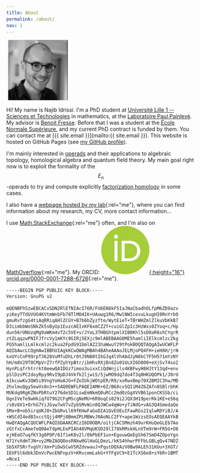 ```yaml
---
title: About
permalink: /about/
nav: 1
---
```


<div class="pull-right" style="margin: 5px;">
    <img src="/images/photo.jpg" alt="My picture" height="160">
</div>

Hi! My name is Najib Idrissi. I'm a PhD student at [Université Lille 1 -- Sciences et Technologies](http://www.univ-lille1.fr) in mathematics, at the [Laboratoire Paul Painlevé](http://math.univ-lille1.fr). My advisor is [Benoit Fresse](http://math.univ-lille1.fr/~fresse). Before that I was a student at the [École Normale Supérieure](http://www.ens.fr), and my current PhD contract is funded by them. You can contact me at [{{ site.email }}](mailto:{{ site.email }}). This website is hosted on GitHub Pages (see [my GitHub profile](https://github.com/nidrissi)).

I'm mainly interested in [operads](https://en.wikipedia.org/wiki/Operad_theory) and their applications to algebraic topology, homological algebra and quantum field theory. My main goal right now is to exploit the formality of the $$E_n$$-operads to try and compute explicitly [factorization homology](https://ncatlab.org/nlab/show/factorization+homology) in some cases.

I also have a [webpage hosted by my lab](http://math.univ-lille1.fr/~idrissi){:rel="me"}, where you can find information about my research, my CV, more contact information...

I use [Math.StackExchange](http://math.stackexchange.com/users/10014/najib-idrissi){:rel="me"} often, and I'm also on [MathOverflow](http://mathoverflow.net/users/36146/najib-idrissi){:rel="me"}. My ORCID: [![ORCID](/images/orcid.png){:height="16"} orcid.org/0000-0001-7288-6726](http://orcid.org/0000-0001-7288-6726){:rel="me"}.

    -----BEGIN PGP PUBLIC KEY BLOCK-----
    Version: GnuPG v2
     
    mQENBFhSzwEBCACxSDN2RlEfNIAcI76R/FU6EN8kF5IaJNaCbadhOLfpM6ZD9azv
    yiKeyTTdUVUO4KVtmWnbFb78TlMO4IK+UAuwg1R6/MwlNWIcevuLkugHI0RnYrbO
    gmuRvfzgG4tiAqRRiqAHlZCGY+B7b6bZyzfte/WytEieT+TBrWHZmlZlkuVbKkB7
    D3iimbbWoSNkZk5sByUp1EuzcAEIxKF6xmCZ2T+cuiGlZpIc3HzWxs0ZYoq+c/Hp
    dun56rUNUzqMg9aWKm4vT2c5VE+v/JYoL3THBGhtpmlXIB0Khl5sD8aR6shCYgrR
    ztZLqqzwPNIFJfrcVy1mKYc9GIRj5EXjc9mlABEBAAG0ME5hamliIElkcmlzc2kg
    PG5hamliLmlkcmlzc2kua2FpdG91bmlAZ21haWwuY29tPokBOQQTAQgAIwUCWFLP
    AQIbAwcLCQgHAwIBBhUIAgkKCwQWAgMBAh4BAheAAAoJELMjoPQ4FH+ieH8H/jrN
    kxUYcCnP99rpT3628VuMfuDhLr0tJ9N88tIkGJq4lVh4AdJyN8kC7F5H571mYzNY
    hH/m8V29T0CMpVrZ7rfPZyhYpBtr/ibHhsRXjBn8Zo01ULXI6D800+eXjSv74so2
    HynPLqfrhtrrkt0eewQAIDGz7imoo3uixxCiQdWnjils4KBFwyH8HJtY13qd+env
    pSlDzsPC2doyRpy9RvI9pDJ4Vkfk2ljwiS/5jwMO9dq7do4T3q0HKUQOPk1/J0rU
    A1kcuwKv3QWSi9VngYoHoAJG+FZeIUkjWOtpER/R9/xxRwxBmp70X2BMIC3hw/MD
    2hvlmuQgy5ewVs8n3++5AQ0EWFLPAQEIAMK+6Z/B68cvSQIiM4Z6ZAfn8SBlrbhK
    MUKdq9RgKZNoPbRtuY276deSD1LswEmNkmQ0uRCc2md0zGgXVVB61ponCKSSb/ci
    OgnIVeTe9wHkiqfO79G2CFgMScgNeMU+6R0oqCs029i2JQX3H19perRk1KE+e56q
    /s0z6X1+OrhG7YiJGvw7wV7vZybSMvWin0QJWCw4qWo+yTiNdG+vAG3Q4SmedaQe
    SMa+B+ob5irqUKJ8+ZbGRvLl69fKHwFaGoDIA1QvEOEuIFawRGs2IqlwRDYiBJ/A
    +WSCdI4edB3xcctQjj4MPj8BmmZPLMBWvJ0AoNLCIFY+ape1WzzsEOsAEQEAAYkB
    HwQYAQgACQUCWFLPAQIbDAAKCRCzI6D0OBR/oitjCACSMmzh49urKHuQeGLEb7Ao
    zGtfxCcAmefeQ0AeTdpHLEePIAh48VMqUKSD29lI78kRMskHLnVTm9rW+FR5G+O8
    ejHEeO7uqfKY3g8POP/6If1eK8v2l/0bPbEF1un+EgouwQeEgSh67SmD4ZOpoYgn
    H71YvXdmTJN+vy2MbZAOQOosRNkw0GlHaGLDmzL/kKS4hhwrPFFbLGBLgQv47NDZ
    Sb5XF5RrfvgUY/Xm+PiDw5CwV5RZdvwauJ+PqutDQXAzV0Bw9ALEh31KUu+3XGT/
    IEUFSl6dbk3DnVcPwcENFnpzV+KRvcmmLakG+YfFgVC9+E1TcXS6e8+sY6R+1BMT
    =Nce1
    -----END PGP PUBLIC KEY BLOCK-----
